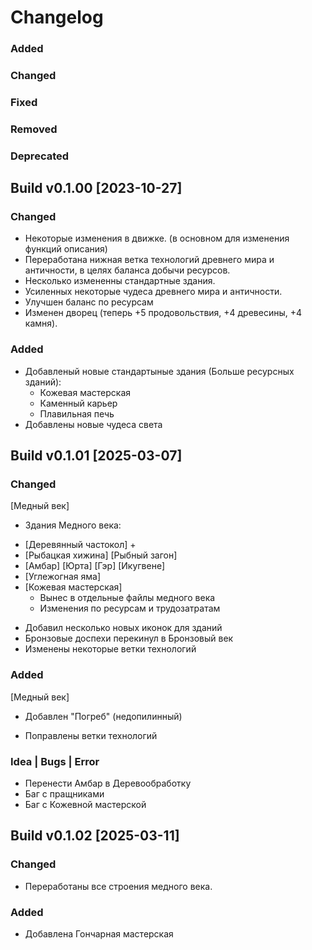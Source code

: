 # Changelog

### Added
### Changed
### Fixed
### Removed
### Deprecated



## Build v0.1.00 [2023-10-27]

### Changed
 - Некоторые изменения в движке. (в основном для изменения функций описания)
 - Переработана нижная ветка технологий древнего мира и античности, в целях баланса добычи ресурсов.
 - Несколько измененны стандартные здания.
 - Усиленных некоторые чудеса древнего мира и античности.
 - Улучшен баланс по ресурсам
 - Изменен дворец (теперь +5 продовольствия, +4 древесины, +4 камня).

### Added
 - Добавленый новые стандартыные здания (Больше ресурсных зданий):
    - Кожевая мастерская
    - Каменный карьер
    - Плавильная печь
 - Добавлены новые чудеса света



## Build v0.1.01 [2025-03-07]

### Changed
[Медный век]
 - Здания Медного века:
 * [Деревянный частокол] +
 * [Рыбацкая хижина]
   [Рыбный загон]
 * [Амбар]
   [Юрта]
   [Гэр]
   [Икугвене]
 * [Углежогная яма]
 * [Кожевая мастерская]
    - Вынес в отдельные файлы медного века
    - Изменения по ресурсам и трудозатратам

 - Добавил несколько новых иконок для зданий
 - Бронзовые доспехи перекинул в Бронзовый век
 - Изменены некоторые ветки технологий

### Added
[Медный век]
 - Добавлен "Погреб" (недопилинный)

 - Поправлены ветки технологий

### Idea | Bugs | Error
 - Перенести Амбар в Деревообработку
 - Баг с пращниками
 - Баг с Кожевной мастерской


## Build v0.1.02 [2025-03-11]
### Changed
 - Переработаны все строения медного века.

### Added
 - Добавлена Гончарная мастерская

